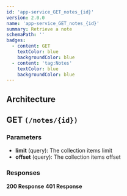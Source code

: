 ```yaml
---
id: 'app-service_GET_notes_{id}'
version: 2.0.0
name: 'app-service_GET_notes_{id}'
summary: Retrieve a note
schemaPath: ''
badges:
  - content: GET
    textColor: blue
    backgroundColor: blue
  - content: 'tag:Notes'
    textColor: blue
    backgroundColor: blue
---
```

## Architecture
<NodeGraph />



## GET `(/notes/{id})`

### Parameters
- **limit** (query): The collection items limit
- **offset** (query): The collection items offset




### Responses
**200 Response**
<SchemaViewer file="response-200.json" maxHeight="500" id="response-200" />
      **401 Response**
<SchemaViewer file="response-401.json" maxHeight="500" id="response-401" />
